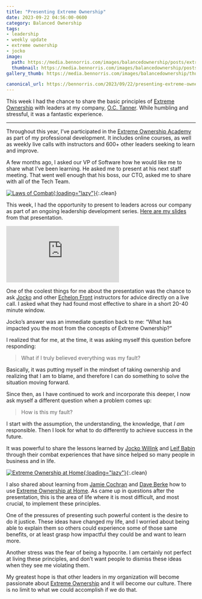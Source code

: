 ```yaml
---
title: "Presenting Extreme Ownership"
date: 2023-09-22 04:56:00-0600
category: Balanced Ownership
tags:
- leadership
- weekly update
- extreme ownership
- jocko
image: 
  path: https://media.bennorris.com/images/balancedownership/posts/extreme-ownership-course.jpeg
  thumbnail: https://media.bennorris.com/images/balancedownership/posts/thumbnails/extreme-ownership-course.jpeg
gallery_thumb: https://media.bennorris.com/images/balancedownership/thumbs/extreme-ownership-course.jpeg

canonical_url: https://bennorris.com/2023/09/22/presenting-extreme-ownership
---
```



This week I had the chance to share the basic principles of [Extreme Ownership](https://bennorris.com/tags/extreme-ownership/) with leaders at my company, [O.C. Tanner](https://www.octanner.com). While humbling and stressful, it was a fantastic experience.

***

Throughout this year, I’ve participated in the [Extreme Ownership Academy](https://academy.echelonfront.com/) as part of my professional development. It includes online courses, as well as weekly live calls with instructors and 600+ other leaders seeking to learn and improve.

A few months ago, I asked our VP of Software how he would like me to share what I’ve been learning. He asked me to present at his next staff meeting. That went well enough that his boss, our CTO, asked me to share with all of the Tech Team.

[![Laws of Combat](https://media.bennorris.com/images/bennorris/presentations/extreme-ownership.jpg){:loading="lazy"}](https://bennorris.com/presentations/extreme-ownership){:.clean}

This week, I had the opportunity to present to leaders across our company as part of an ongoing leadership development series. [Here are my slides](https://bennorris.com/presentations/extreme-ownership) from that presentation.

<div class="embed-responsive embed-responsive-16by9">
  <iframe class="embed-responsive-item" src="https://bennorris.com/speaking/oct-eo/" frameborder="0"></iframe>
</div>

One of the coolest things for me about the presentation was the chance to ask [Jocko](https://bennorris.com/tags/jocko/) and other [Echelon Front](https://echelonfront.com/) instructors for advice directly on a live call. I asked what they had found most effective to share in a short 20-40 minute window.

Jocko’s answer was an immediate question back to me: “What has impacted you the most from the concepts of Extreme Ownership?”

I realized that for me, at the time, it was asking myself this question before responding:

> What if I truly believed everything was my fault?

Basically, it was putting myself in the mindset of taking ownership and realizing that I am to blame, and therefore I can do something to solve the situation moving forward.

Since then, as I have continued to work and incorporate this deeper, I now ask myself a different question when a problem comes up:

> How is this my fault?

I start with the assumption, the understanding, the knowledge, that *I am* responsible. Then I look for what to do differently to achieve success in the future.

It was powerful to share the lessons learned by [Jocko Willink](https://echelonfront.com/instructors/jocko-willink/) and [Leif Babin](https://echelonfront.com/instructors/leif-babin/) through their combat experiences that have since helped so many people in business and in life.

[![Extreme Ownership at Home](https://media.bennorris.com/images/balancedownership/posts/extreme-ownership-at-home.jpg){:loading="lazy"}](https://academy.echelonfront.com/courses/extreme-ownership-at-home-live/){:.clean}

I also shared about learning from [Jamie Cochran](https://echelonfront.com/instructors/jamie-cochran/) and [Dave Berke](https://echelonfront.com/instructors/dave-berke/) how to use [Extreme Ownership at Home](https://academy.echelonfront.com/courses/extreme-ownership-at-home-live/). As came up in questions after the presentation, this is the area of life where it is most difficult, and most crucial, to implement these principles.

One of the pressures of presenting such powerful content is the desire to do it justice. These ideas have changed my life, and I worried about being able to explain them so others could experience some of those same benefits, or at least grasp how impactful they could be and want to learn more.

Another stress was the fear of being a hypocrite. I am certainly not perfect at living these principles, and don’t want people to dismiss these ideas when they see me violating them.

My greatest hope is that other leaders in my organization will become passionate about [Extreme Ownership](https://bennorris.com/tags/extreme-ownership) and it will become our culture. There is no limit to what we could accomplish if we do that.



